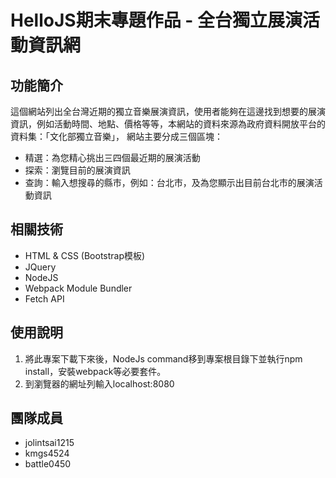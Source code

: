 # HelloJS期末專題作品 - 全台獨立展演活動資訊網

## 功能簡介
這個網站列出全台灣近期的獨立音樂展演資訊，使用者能夠在這邊找到想要的展演資訊，例如活動時間、地點、價格等等，本網站的資料來源為政府資料開放平台的資料集：「文化部獨立音樂」，
網站主要分成三個區塊：
- 精選：為您精心挑出三四個最近期的展演活動
- 探索：瀏覽目前的展演資訊
- 查詢：輸入想搜尋的縣市，例如：台北市，及為您顯示出目前台北市的展演活動資訊

## 相關技術
- HTML & CSS (Bootstrap模板)
- JQuery
- NodeJS
- Webpack Module Bundler
- Fetch API
## 使用說明
1. 將此專案下載下來後，NodeJs command移到專案根目錄下並執行npm install，安裝webpack等必要套件。
2. 到瀏覽器的網址列輸入localhost:8080

## 團隊成員
- jolintsai1215
- kmgs4524
- battle0450
